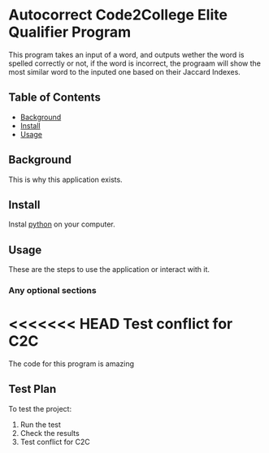 # Autocorrect Code2College Elite Qualifier Program

This program takes an input of a word, and outputs wether the word is spelled correctly or not, if the word is incorrect, the prograam will show the most similar word to the inputed one based on their Jaccard Indexes.

## Table of Contents

- [Background](#background)
- [Install](#install)
- [Usage](#usage)

## Background

This is why this application exists.

## Install

Instal [python](https://www.python.org) on your computer.

## Usage

These are the steps to use the application or interact with it.

### Any optional sections
<<<<<<< HEAD
Test conflict for C2C
=======

The code for this program is amazing

## Test Plan

To test the project:

1.  Run the test
2.  Check the results
3.  Test conflict for C2C
